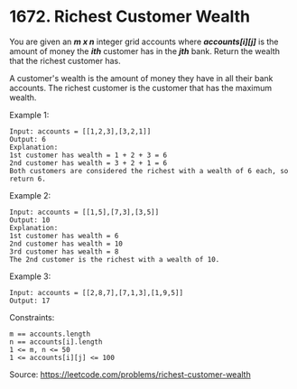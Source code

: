 # 1672. Richest Customer Wealth

You are given an ***m x n*** integer grid accounts where ***accounts[i][j]*** is the amount of money the ***i​​​​​​​​​​​th​​​​*** customer has in the ***j​​​​​​​​​​​th***​​​​ bank. Return the wealth that the richest customer has.

A customer's wealth is the amount of money they have in all their bank accounts. The richest customer is the customer that has the maximum wealth.

Example 1:

```
Input: accounts = [[1,2,3],[3,2,1]]
Output: 6
Explanation:
1st customer has wealth = 1 + 2 + 3 = 6
2nd customer has wealth = 3 + 2 + 1 = 6
Both customers are considered the richest with a wealth of 6 each, so return 6.
```

Example 2:

```
Input: accounts = [[1,5],[7,3],[3,5]]
Output: 10
Explanation: 
1st customer has wealth = 6
2nd customer has wealth = 10 
3rd customer has wealth = 8
The 2nd customer is the richest with a wealth of 10.
```

Example 3:

```
Input: accounts = [[2,8,7],[7,1,3],[1,9,5]]
Output: 17
```

Constraints:

```
m == accounts.length
n == accounts[i].length
1 <= m, n <= 50
1 <= accounts[i][j] <= 100
```

Source:
https://leetcode.com/problems/richest-customer-wealth
